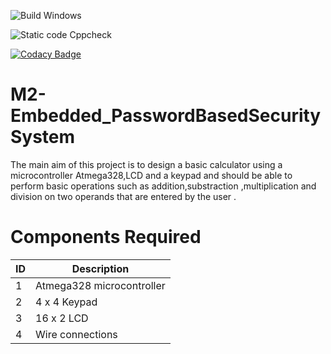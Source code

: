 ![Build Windows](https://github.com/samstyle321/M1_App_Billing_System/actions/workflows/build_windows.yml/badge.svg)
 
![Static code Cppcheck](https://github.com/samstyle321/M1_App_Billing_System/actions/workflows/cppcheck.yml/badge.svg)

[![Codacy Badge](https://app.codacy.com/project/badge/Grade/cc38b346d6ac4483a85003e13db585c1)](https://www.codacy.com/gh/vinayaranade/M1_Application_Airlinebookingsystem/dashboard?utm_source=github.com&amp;utm_medium=referral&amp;utm_content=vinayaranade/M1_Application_Airlinebookingsystem&amp;utm_campaign=Badge_Grade)


# M2-Embedded_PasswordBasedSecuritySystem

The main aim of this project is to design a basic calculator using a microcontroller Atmega328,LCD and a keypad and should be able to perform basic operations such as addition,substraction ,multiplication and division on two operands that are entered by the user .

# Components Required
| ID | Description  | 
| ------ | ------ | 
| 1 | Atmega328 microcontroller  | 
| 2 | 4 x 4 Keypad | 
| 3 | 16 x 2 LCD  | 
| 4 | Wire connections | 


